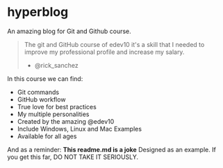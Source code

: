 # hyperblog
An amazing blog for Git and Github course.

>The git and GitHub course of edev10 it's a skill that I needed to improve my professional profile and increase my salary.
> - @rick_sanchez

In this course we can find:

* Git commands
* GitHub workflow
* True love for best practices
* My multiple personalities
* Created by the amazing @edev10
* Include Windows, Linux and Mac Examples
* Available for all ages

And as a reminder: **This readme.md is a joke** Designed as an example. If you get this far, DO NOT TAKE IT SERIOUSLY.